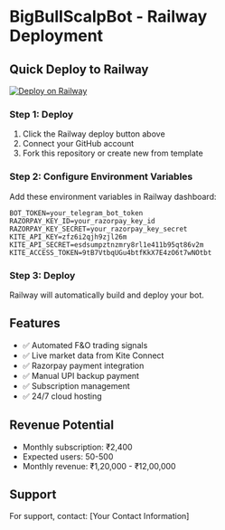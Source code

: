 # BigBullScalpBot - Railway Deployment

## Quick Deploy to Railway

[![Deploy on Railway](https://railway.app/button.svg)](https://railway.app/new/template)

### Step 1: Deploy
1. Click the Railway deploy button above
2. Connect your GitHub account
3. Fork this repository or create new from template

### Step 2: Configure Environment Variables
Add these environment variables in Railway dashboard:

```
BOT_TOKEN=your_telegram_bot_token
RAZORPAY_KEY_ID=your_razorpay_key_id  
RAZORPAY_KEY_SECRET=your_razorpay_key_secret
KITE_API_KEY=zfz6i2qjh9zjl26m
KITE_API_SECRET=esdsumpztnzmry8rl1e411b95qt86v2m
KITE_ACCESS_TOKEN=9tB7VtbqUGu4btfKkX7E4zO6t7wNOtbt
```

### Step 3: Deploy
Railway will automatically build and deploy your bot.

## Features
- ✅ Automated F&O trading signals
- ✅ Live market data from Kite Connect
- ✅ Razorpay payment integration
- ✅ Manual UPI backup payment
- ✅ Subscription management
- ✅ 24/7 cloud hosting

## Revenue Potential
- Monthly subscription: ₹2,400
- Expected users: 50-500
- Monthly revenue: ₹1,20,000 - ₹12,00,000

## Support
For support, contact: [Your Contact Information]